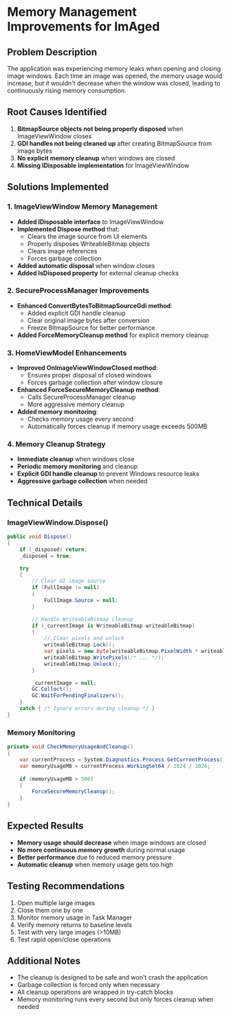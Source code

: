 # Memory Management Improvements for ImAged

## Problem Description
The application was experiencing memory leaks when opening and closing image windows. Each time an image was opened, the memory usage would increase, but it wouldn't decrease when the window was closed, leading to continuously rising memory consumption.

## Root Causes Identified
1. **BitmapSource objects not being properly disposed** when ImageViewWindow closes
2. **GDI handles not being cleaned up** after creating BitmapSource from image bytes
3. **No explicit memory cleanup** when windows are closed
4. **Missing IDisposable implementation** for ImageViewWindow

## Solutions Implemented

### 1. ImageViewWindow Memory Management
- **Added IDisposable interface** to ImageViewWindow
- **Implemented Dispose method** that:
  - Clears the image source from UI elements
  - Properly disposes WriteableBitmap objects
  - Clears image references
  - Forces garbage collection
- **Added automatic disposal** when window closes
- **Added IsDisposed property** for external cleanup checks

### 2. SecureProcessManager Improvements
- **Enhanced ConvertBytesToBitmapSourceGdi method**:
  - Added explicit GDI handle cleanup
  - Clear original image bytes after conversion
  - Freeze BitmapSource for better performance
- **Added ForceMemoryCleanup method** for explicit memory cleanup

### 3. HomeViewModel Enhancements
- **Improved OnImageViewWindowClosed method**:
  - Ensures proper disposal of closed windows
  - Forces garbage collection after window closure
- **Enhanced ForceSecureMemoryCleanup method**:
  - Calls SecureProcessManager cleanup
  - More aggressive memory cleanup
- **Added memory monitoring**:
  - Checks memory usage every second
  - Automatically forces cleanup if memory usage exceeds 500MB

### 4. Memory Cleanup Strategy
- **Immediate cleanup** when windows close
- **Periodic memory monitoring** and cleanup
- **Explicit GDI handle cleanup** to prevent Windows resource leaks
- **Aggressive garbage collection** when needed

## Technical Details

### ImageViewWindow.Dispose()
```csharp
public void Dispose()
{
    if (_disposed) return;
    _disposed = true;

    try
    {
        // Clear UI image source
        if (FullImage != null)
        {
            FullImage.Source = null;
        }

        // Handle WriteableBitmap cleanup
        if (_currentImage is WriteableBitmap writeableBitmap)
        {
            // Clear pixels and unlock
            writeableBitmap.Lock();
            var pixels = new byte[writeableBitmap.PixelWidth * writeableBitmap.PixelHeight * 4];
            writeableBitmap.WritePixels(/* ... */);
            writeableBitmap.Unlock();
        }

        _currentImage = null;
        GC.Collect();
        GC.WaitForPendingFinalizers();
    }
    catch { /* Ignore errors during cleanup */ }
}
```

### Memory Monitoring
```csharp
private void CheckMemoryUsageAndCleanup()
{
    var currentProcess = System.Diagnostics.Process.GetCurrentProcess();
    var memoryUsageMB = currentProcess.WorkingSet64 / 1024 / 1024;
    
    if (memoryUsageMB > 500)
    {
        ForceSecureMemoryCleanup();
    }
}
```

## Expected Results
- **Memory usage should decrease** when image windows are closed
- **No more continuous memory growth** during normal usage
- **Better performance** due to reduced memory pressure
- **Automatic cleanup** when memory usage gets too high

## Testing Recommendations
1. Open multiple large images
2. Close them one by one
3. Monitor memory usage in Task Manager
4. Verify memory returns to baseline levels
5. Test with very large images (>10MB)
6. Test rapid open/close operations

## Additional Notes
- The cleanup is designed to be safe and won't crash the application
- Garbage collection is forced only when necessary
- All cleanup operations are wrapped in try-catch blocks
- Memory monitoring runs every second but only forces cleanup when needed
